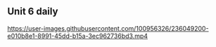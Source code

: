 ## Unit 6 daily


https://user-images.githubusercontent.com/100956326/236049200-e010b8e1-8991-45dd-b15a-3ec962736bd3.mp4

